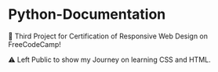 # Python-Documentation
🧠 Third Project for Certification of Responsive Web Design on FreeCodeCamp!

⚠️ Left Public to show my Journey on learning CSS and HTML.
